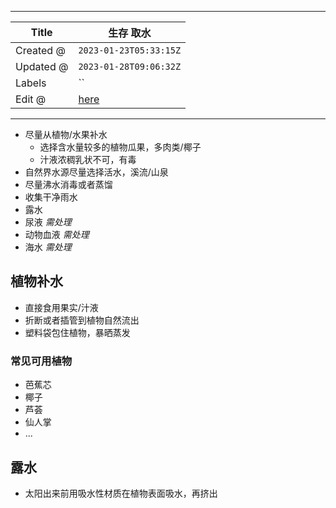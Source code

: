 -----

| Title     | 生存 取水                                              |
| --------- | -------------------------------------------------- |
| Created @ | `2023-01-23T05:33:15Z`                             |
| Updated @ | `2023-01-28T09:06:32Z`                             |
| Labels    | \`\`                                               |
| Edit @    | [here](https://github.com/junxnone/wiki/issues/98) |

-----

  - 尽量从植物/水果补水
      - 选择含水量较多的植物瓜果，多肉类/椰子
      - 汁液浓稠乳状不可，有毒
  - 自然界水源尽量选择活水，溪流/山泉
  - 尽量沸水消毒或者蒸馏
  - 收集干净雨水
  - 露水
  - 尿液 *需处理*
  - 动物血液 *需处理*
  - 海水 *需处理*

## 植物补水

  - 直接食用果实/汁液
  - 折断或者插管到植物自然流出
  - 塑料袋包住植物，暴晒蒸发

### 常见可用植物

  - 芭蕉芯
  - 椰子
  - 芦荟
  - 仙人掌
  - ...

## 露水

  - 太阳出来前用吸水性材质在植物表面吸水，再挤出
